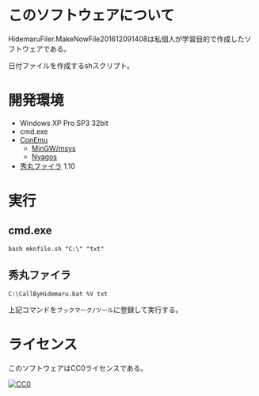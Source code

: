 ﻿# このソフトウェアについて

HidemaruFiler.MakeNowFile201612091408は私個人が学習目的で作成したソフトウェアである。

日付ファイルを作成するshスクリプト。

# 開発環境

* Windows XP Pro SP3 32bit
* cmd.exe
* [ConEmu](https://conemu.github.io/)
    * [MinGW/msys](http://www.mingw.org/wiki/msys)
    * [Nyagos](http://www.nyaos.org/index.cgi?p=NYAGOS)
* [秀丸ファイラ](http://hide.maruo.co.jp/software/hmfilerclassic.html) 1.10

# 実行

## cmd.exe

```dosbatch
bash mknfile.sh "C:\" "txt"
```

## 秀丸ファイラ

```dosbatch
C:\CallByHidemaru.bat %V txt
```

上記コマンドを`ブックマーク/ツール`に登録して実行する。

# ライセンス #

このソフトウェアはCC0ライセンスである。

[![CC0](http://i.creativecommons.org/p/zero/1.0/88x31.png "CC0")](http://creativecommons.org/publicdomain/zero/1.0/deed.ja)
